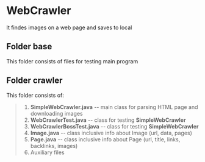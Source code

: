 # WebCrawler
It findes images on a web page and saves to local 

## Folder base
This folder consists of files for testing main program

## Folder crawler
This folder consists of:

> 1. __SimpleWebCrawler.java__ -- main class for parsing HTML page and downloading images
> 2. __WebCrawlerTest.java__ -- class for testing **SimpleWebCrawler**
> 3. __WebCrawlerBossTest.java__ -- class for testing **SimpleWebCrawler**
> 4. __Image.java__ -- class inclusive info about Image (url, data, pages)
> 5. __Page.java__ -- class inclusive info about Page (url, title, links, backlinks, images)
> 6. Auxiliary files
